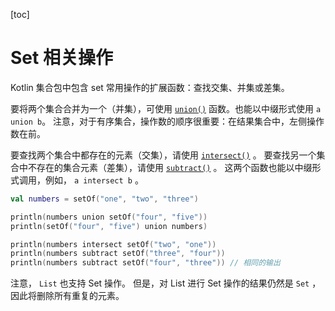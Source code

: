 [toc]

# Set 相关操作

Kotlin 集合包中包含 set 常用操作的扩展函数：查找交集、并集或差集。

要将两个集合合并为一个（并集），可使用 [`union()`](https://kotlinlang.org/api/latest/jvm/stdlib/kotlin.collections/union.html) 函数。也能以中缀形式使用 `a union b`。 注意，对于有序集合，操作数的顺序很重要：在结果集合中，左侧操作数在前。

要查找两个集合中都存在的元素（交集），请使用 [`intersect()`](https://kotlinlang.org/api/latest/jvm/stdlib/kotlin.collections/intersect.html) 。 要查找另一个集合中不存在的集合元素（差集），请使用 [`subtract()`](https://kotlinlang.org/api/latest/jvm/stdlib/kotlin.collections/subtract.html) 。 这两个函数也能以中缀形式调用，例如， `a intersect b` 。

```kotlin
val numbers = setOf("one", "two", "three")

println(numbers union setOf("four", "five"))
println(setOf("four", "five") union numbers)

println(numbers intersect setOf("two", "one"))
println(numbers subtract setOf("three", "four"))
println(numbers subtract setOf("four", "three")) // 相同的输出
```

注意， `List` 也支持 Set 操作。 但是，对 List 进行 Set 操作的结果仍然是 `Set` ，因此将删除所有重复的元素。